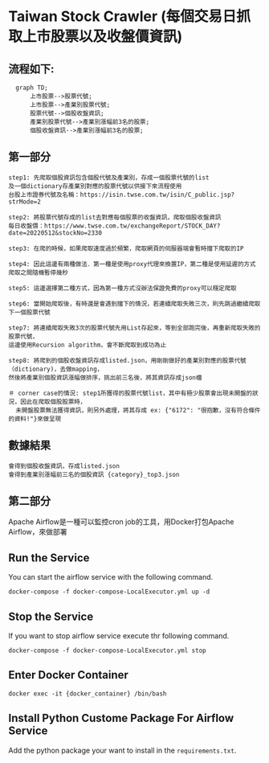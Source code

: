 # Taiwan Stock Crawler (每個交易日抓取上市股票以及收盤價資訊)


## 流程如下:

```mermaid
  graph TD;
      上市股票-->股票代號;
      上市股票-->產業別股票代號;
      股票代號-->個股收盤資訊;
      產業別股票代號-->產業別漲幅前3名的股票;
      個股收盤資訊-->產業別漲幅前3名的股票;
```
## 第一部分
```
step1: 先爬取個股資訊包含個股代號及產業別，存成一個股票代號的list
及一個dictionary存產業別對應的股票代號以供接下來流程使用
台股上市證券代號及名稱：https://isin.twse.com.tw/isin/C_public.jsp?strMode=2 
```
```
step2: 將股票代號存成的list去對應每個股票的收盤資訊，爬取個股收盤資訊
每日收盤價：https://www.twse.com.tw/exchangeReport/STOCK_DAY?date=20220512&stockNo=2330
```
```
step3: 在爬的時候，如果爬取速度過於頻繁，爬取網頁的伺服器端會暫時擋下爬取的IP
```
```
step4: 因此這邊有兩種做法．第一種是使用proxy代理來換置IP，第二種是使用延遲的方式爬取之間隨機暫停幾秒
```
```
step5: 這邊選擇第二種方式，因為第一種方式沒辦法保證免費的proxy可以穩定爬取
```
```
step6: 當開始爬取後，有時還是會遇到擋下的情況，若連續爬取失敗三次，則先跳過繼續爬取下一個股票代號
```
```
step7: 將連續爬取失敗3次的股票代號先用List存起來，等到全部跑完後，再重新爬取失敗的股票代號，
這邊使用Recursion algorithm，會不斷爬取到成功為止
```
```
step8: 將爬到的個股收盤資訊存成listed.json，用剛剛做好的產業別對應的股票代號（dictionary)，去做mapping，
然後將產業別個股資訊漲幅做排序，挑出前三名後，將其資訊存成json檔
```
```
＃ corner case的情況: step1所獲得的股票代號list，其中有極少股票會出現未開盤的狀況，因此在爬取個股股票時，
  未開盤股票無法獲得資訊，則另外處理，將其存成 ex: {"6172": "很抱歉，沒有符合條件的資料!"}來做呈現
```

## 數據結果
```
會得到個股收盤資訊，存成listed.json
會得到產業別漲幅前三名的個股資訊 {category}_top3.json
```

## 第二部分
Apache Airflow是一種可以監控cron job的工具，用Docker打包Apache Airflow，來做部署

## Run the Service
You can start the airflow service with the following command.
```
docker-compose -f docker-compose-LocalExecutor.yml up -d
```

## Stop the Service
If you want to stop airflow service execute thr following command.
```
docker-compose -f docker-compose-LocalExecutor.yml stop
```

## Enter Docker Container
```
docker exec -it {docker_container} /bin/bash
```

## Install Python Custome Package For Airflow Service
Add the python package your want to install in the `requirements.txt`.




